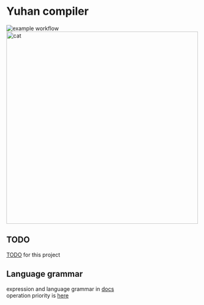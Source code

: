 # Yuhan compiler
![example workflow](https://github.com/Katarni/Yuhan/actions/workflows/tests.yml/badge.svg)  
<img src="https://github.com/user-attachments/assets/16b268be-7ce1-4feb-9d39-1c2a437bef74" alt="cat" width="500"/>


## TODO
[TODO](https://github.com/users/Katarni/projects/2) for this project

## Language grammar
expression and language grammar in [docs](docs/)  
operation priority is [here](docs/operation-priority.md)
